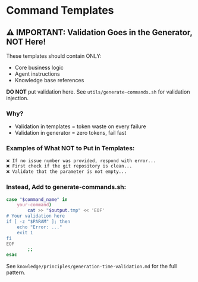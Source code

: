# Command Templates

## ⚠️ IMPORTANT: Validation Goes in the Generator, NOT Here!

These templates should contain ONLY:
- Core business logic
- Agent instructions  
- Knowledge base references

**DO NOT** put validation here. See `utils/generate-commands.sh` for validation injection.

### Why?
- Validation in templates = token waste on every failure
- Validation in generator = zero tokens, fail fast

### Examples of What NOT to Put in Templates:
```markdown
❌ If no issue number was provided, respond with error...
❌ First check if the git repository is clean...
❌ Validate that the parameter is not empty...
```

### Instead, Add to generate-commands.sh:
```bash
case "$command_name" in
    your-command)
        cat >> "$output.tmp" << 'EOF'
# Your validation here
if [ -z "$PARAM" ]; then
    echo "Error: ..."
    exit 1
fi
EOF
        ;;
esac
```

See `knowledge/principles/generation-time-validation.md` for the full pattern.